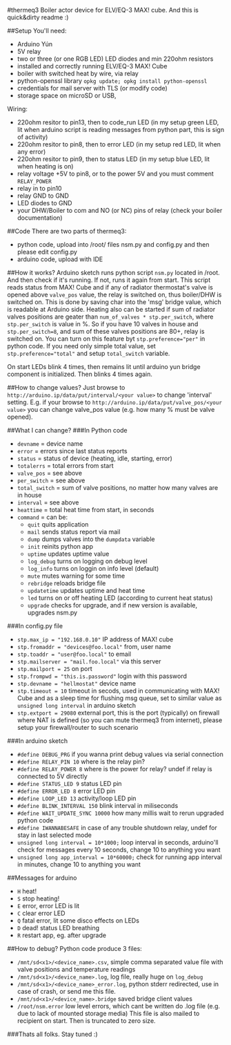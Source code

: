 ﻿#thermeq3
Boiler actor device for ELV/EQ-3 MAX! cube. And this is quick&dirty readme :)

##Setup
You'll need:
* Arduino Yún
* 5V relay
* two or three (or one RGB LED) LED diodes and min 220ohm resistors
* installed and correctly running ELV/EQ-3 MAX! Cube
* boiler with switched heat by wire, via relay
* python-openssl library `opkg update; opkg install python-openssl`
* credentials for mail server with TLS (or modify code)
* storage space on microSD or USB,

Wiring:
* 220ohm resitor to pin13, then to code_run LED (in my setup green LED, lit when arduino script is reading messages from python part, this is sign of activity)
* 220ohm resitor to pin8, then to error LED (in my setup red LED, lit when any error)
* 220ohm resitor to pin9, then to status LED (in my setup blue LED, lit when heating is on)
* relay voltage +5V to pin8, or to the power 5V and you must comment `RELAY_POWER`
* relay in to pin10
* relay GND to GND
* LED diodes to GND
* your DHW/Boiler to com and NO (or NC) pins of relay (check your boiler documentation)

##Code
There are two parts of thermeq3:
* python code, upload into /root/ files nsm.py and config.py and then please edit config.py
* arduino code, upload with IDE

##How it works?
Arduino sketch runs python script `nsm.py` located in /root. And then check if it's running.
If not, runs it again from start. This script reads status from MAX! Cube and if any of radiator 
thermostat's valve is opened above `valve_pos` value, the relay is switched on, thus boiler/DHW is switched on.
This is done by saving char into the 'msg' bridge value, which is readable at Arduino side.
Heating also can be started if sum of radiator valves positions are geater than `num_of_valves * stp.per_switch`, 
where `stp.per_switch` is value in %. So if you have 10 valves in house and `stp.per_switch=8`, and sum of these
valves positions are 80+, relay is switched on. You can turn on this feature byt `stp.preference="per"` in python code.
If you need only simple total value, set `stp.preference="total"` and setup `total_switch` variable.

On start LEDs blink 4 times, then remains lit until arduino yun bridge component is initialized. 
Then blinks 4 times again.

##How to change values?
Just browse to `http://arduino.ip/data/put/interval/<your value>` to change 'interval' setting. E.g. if your browse to 
`http://arduino.ip/data/put/valve_pos/<your value>` you can change valve_pos value (e.g. how many % must be valve opened).

##What I can change?
###In Python code
* `devname` = device name
* `error` = errors since last status reports
* `status` = status of device (heating, idle, starting, error)
* `totalerrs` = total errors from start
* `valve_pos` = see above
* `per_switch` = see above
* `total_switch` = sum of valve positions, no matter how many valves are in house
* `interval` = see above
* `heattime` = total heat time from start, in seconds
* `command` = can be:
  * `quit` quits application
  * `mail` sends status report via mail
  * `dump` dumps valves into the `dumpdata` variable
  * `init` reinits python app
  * `uptime` updates uptime value
  * `log_debug` turns on logging on debug level
  * `log_info` turns on loggin on info level (default)
  * `mute` mutes warning for some time
  * `rebridge` reloads bridge file
  * `updatetime` updates uptime and heat time
  * `led` turns on or off heating LED (according to current heat status)
  * `upgrade` checks for upgrade, and if new version is available, upgrades nsm.py

###In config.py file
* `stp.max_ip = "192.168.0.10"` IP address of MAX! cube
* `stp.fromaddr = "devices@foo.local"` from, user name
* `stp.toaddr = "user@foo.local"` to email 
* `stp.mailserver = "mail.foo.local"` via this server
* `stp.mailport = 25` on port
* `stp.frompwd = "this.is.password"` login with this password
* `stp.devname = "hellmostat"` device name
* `stp.timeout = 10` timeout in secods, used in communicating with MAX! Cube and as a sleep time for flushing msg queue, set to similar value as `unsigned long interval` in arduino sketch
* `stp.extport = 29080` external port, this is the port (typically) on firewall where NAT is defined (so you can mute thermeq3 from internet), please setup your firewall/router to such scenario

###In arduino sketch
* `#define DEBUG_PRG` if you wanna print debug values via serial connection
* `#define RELAY_PIN 10` where is the relay pin?
* `#define RELAY_POWER 8` where is the power for relay? undef if relay is connected to 5V directly
* `#define STATUS_LED 9` status LED pin
* `#define ERROR_LED 8` error LED pin
* `#define LOOP_LED 13` activity/loop LED pin
* `#define BLINK_INTERVAL 150` blink interval in miliseconds
* `#define WAIT_UPDATE_SYNC 10000` how many millis wait to rerun upgraded python code
* `#define IWANNABESAFE` in case of any trouble shutdown relay, undef for stay in last selected mode
* `unsigned long interval = 10*1000;` loop interval in seconds, arduino'll check for messages every 10 seconds, change 10 to anything you want
* `unsigned long app_interval = 10*60000;` check for running app interval in minutes, change 10 to anything you want

##Messages for arduino
* `H` heat!
* `S` stop heating!
* `E` error, error LED is lit
* `C` clear error LED
* `Q` fatal error, lit some disco effects on LEDs
* `D` dead! status LED breathing
* `R` restart app, eg. after upgrade

##How to debug?
Python code produce 3 files:
* `/mnt/sd<x1>/<device_name>.csv`, simple comma separated value file with valve positions and temperature readings
* `/mnt/sd<x1>/<device_name>.log`, log file, really huge on `log_debug`
* `/mnt/sd<x1>/<device_name>_error.log`, python stderr redirected, use in case of crash, or send me this file.
* `/mnt/sd<x1>/<device_name>.bridge` saved bridge client values
* `/root/nsm.error` low level errors, which cant be written do .log file (e.g. due to lack of mounted storage media)
This file is also mailed to recipient on start. Then is truncated to zero size.

###Thats all folks. Stay tuned :)
